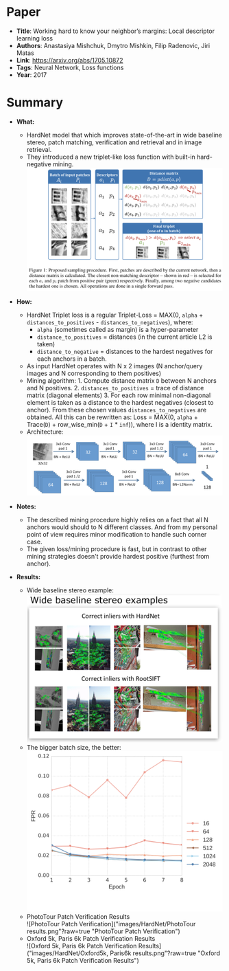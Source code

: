 # Paper

* **Title**: Working hard to know your neighbor’s margins: Local descriptor learning loss
* **Authors**: Anastasiya Mishchuk, Dmytro Mishkin, Filip Radenovic, Jiri Matas
* **Link**: https://arxiv.org/abs/1705.10872
* **Tags**: Neural Network, Loss functions
* **Year**: 2017

# Summary

* **What:**
  * HardNet model that which improves state-of-the-art in wide baseline stereo, patch matching, verification and retrieval and in image retrieval.
  * They introduced a new triplet-like loss function with built-in hard-negative mining.
![Mining Procedure](images/HardNet/Triplet_mining.png?raw=true "Mining Procedure")

* **How:**
  * HardNet Triplet loss is a regular Triplet-Loss = MAX(0, `alpha` + `distances_to_positives` - `distances_to_negatives`), where:
    * `alpha` (sometimes called as margin) is a hyper-parameter
    * `distance_to_positives` = distances (in the current article L2 is taken)
    * `distance_to_negative` = distances to the hardest negatives for each anchors in a batch.
  * As input HardNet operates with N x 2 images (N anchor/query images and N corresponding to them positives)
  * Mining algorithm:
        1. Compute distance matrix `D` between N anchors and N positives.
        2. `distances_to_positives` = trace of distance matrix (diagonal elements)
        3. For each row minimal non-diagonal element is taken as a distance to the hardest negatives (closest to anchor). From these chosen values `distances_to_negatives` are obtained.
    All this can be rewritten as:
        Loss = MAX(0, `alpha` + Trace(`D`) + row_wise_min(`D` + `I` * `inf`)), where I is a identity matrix.
   * Architecture:
     ![Architecture](images/HardNet/Architecture.png?raw=true "Architecture")

* **Notes:**
  * The described mining procedure highly relies on a fact that all N anchors would should to N different classes.
    And from my personal point of view requires minor modification to handle such corner case.
  * The given loss/mining procedure is fast, but in contrast to other mining strategies doesn't provide hardest positive (furthest from anchor).

* **Results:**
  * Wide baseline stereo example:\
  ![Example](images/HardNet/Wide_baseline_stereo_examples.png?raw=true "Wide baseline stereo example")
  * The bigger batch size, the better:\
  ![BatchSizeInfluence](images/HardNet/BatchSize_influence.png?raw=true "Batch Size Influence")
  * PhotoTour Patch Verification Results\
  ![PhotoTour Patch Verification]("images/HardNet/PhotoTour results.png"?raw=true "PhotoTour Patch Verification")
  * Oxford 5k, Paris 6k Patch Verification Results\
  ![Oxford 5k, Paris 6k Patch Verification Results]("images/HardNet/Oxford5k, Paris6k results.png"?raw=true "Oxford 5k, Paris 6k Patch Verification Results")


